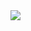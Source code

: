 <div>
    </a>
    <a href="https://www.loom.com/share/e953fb550ce44c01bc02b10c5fd71d92">
      <img style="max-width:300px;" src="https://cdn.loom.com/sessions/thumbnails/e953fb550ce44c01bc02b10c5fd71d92-with-play.gif">
    </a>
  </div>

